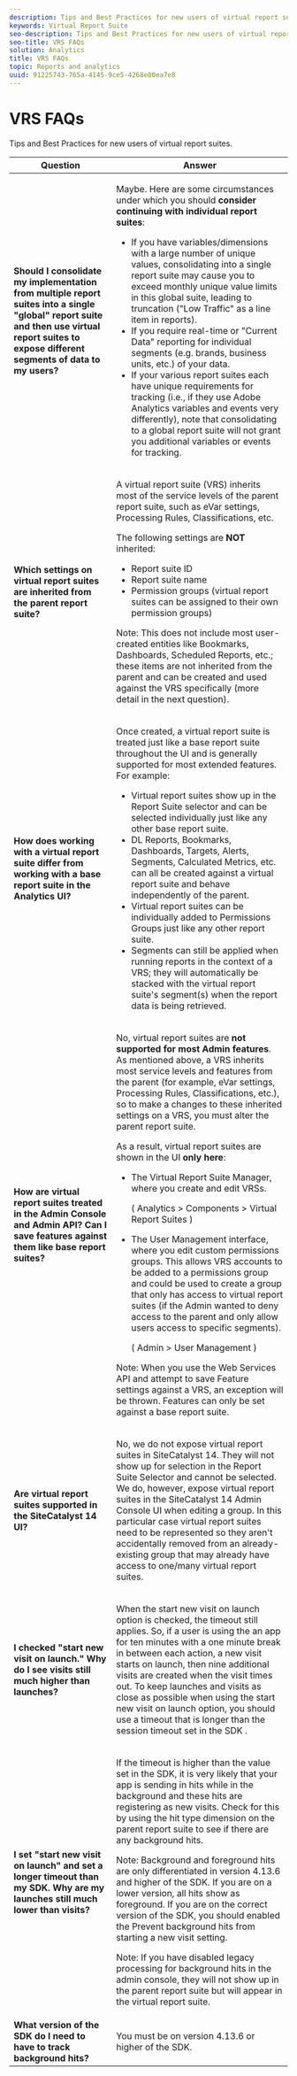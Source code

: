 ```yaml
---
description: Tips and Best Practices for new users of virtual report suites.
keywords: Virtual Report Suite
seo-description: Tips and Best Practices for new users of virtual report suites.
seo-title: VRS FAQs
solution: Analytics
title: VRS FAQs
topic: Reports and analytics
uuid: 91225743-765a-4145-9ce5-4268e80ea7e8
---
```


# VRS FAQs

Tips and Best Practices for new users of virtual report suites.

<table id="table_4D9DE70984674B65AD7D40E3D1479CD2"> 
 <thead> 
  <tr> 
   <th colname="col1" class="entry"> Question </th> 
   <th colname="col2" class="entry"> Answer </th> 
  </tr> 
 </thead>
 <tbody> 
  <tr> 
   <td colname="col1"> <b>Should I consolidate my implementation from multiple report suites into a single "global" report suite and then use virtual report suites to expose different segments of data to my users?</b> </td> 
   <td colname="col2"> <p>Maybe. Here are some circumstances under which you should <b>consider continuing with individual report suites</b>: </p> 
    <ul id="ul_493454A655DE48E0AF94130014203268"> 
     <li id="li_B37C2651D2804FD1B965286C85A765D5">If you have variables/dimensions with a large number of unique values, consolidating into a single report suite may cause you to exceed monthly unique value limits in this global suite, leading to truncation ("Low Traffic" as a line item in reports). </li> 
     <li id="li_87ABC62EC73D4355A9F768AD1949D3C6">If you require real-time or "Current Data" reporting for individual segments (e.g. brands, business units, etc.) of your data. </li> 
     <li id="li_7252787B2D4C4756836DAEA0EEC0BF8B">If your various report suites each have unique requirements for tracking (i.e., if they use Adobe Analytics variables and events very differently), note that consolidating to a global report suite will not grant you additional variables or events for tracking. </li> 
    </ul> </td> 
  </tr> 
  <tr> 
   <td colname="col1"> <b>Which settings on virtual report suites are inherited from the parent report suite? </b> </td> 
   <td colname="col2"> <p>A virtual report suite (VRS) inherits most of the service levels of the parent report suite, such as eVar settings, Processing Rules, Classifications, etc. </p> <p>The following settings are <b>NOT</b> inherited: </p> 
    <ul id="ul_43B0637F095C480B82126C96BFF627FA"> 
     <li id="li_F3DF9D6B0B1A4A46B9D8B1CF2DA09BE3">Report suite ID </li> 
     <li id="li_A735D7BA4DA14DCB8F40D7898A324F1F">Report suite name </li> 
     <li id="li_BF66DD426EE7464CBF7F2EB56B0C3075">Permission groups (virtual report suites can be assigned to their own permission groups) </li> 
    </ul> <p>Note:  This does not include most user-created entities like Bookmarks, Dashboards, Scheduled Reports, etc.; these items are not inherited from the parent and can be created and used against the VRS specifically (more detail in the next question). </p> </td> 
  </tr> 
  <tr> 
   <td colname="col1"> <b>How does working with a virtual report suite differ from working with a base report suite in the Analytics UI?</b> </td> 
   <td colname="col2"> <p>Once created, a virtual report suite is treated just like a base report suite throughout the UI and is generally supported for most extended features. For example: </p> 
    <ul id="ul_D20435FD9B3546DFB611FD09035BACBB"> 
     <li id="li_4A331EB50B7F43E697F67B4A657B4450">Virtual report suites show up in the Report Suite selector and can be selected individually just like any other base report suite. </li> 
     <li id="li_6E8C1E45C68943A1BA7C260FA62C40E0">DL Reports, Bookmarks, Dashboards, Targets, Alerts, Segments, Calculated Metrics, etc. can all be created against a virtual report suite and behave independently of the parent. </li> 
     <li id="li_5701D7F60BF8452CBEC8DFA2072CE8C2">Virtual report suites can be individually added to Permissions Groups just like any other report suite. </li> 
     <li id="li_764475FD352C434D92E876E30699F280">Segments can still be applied when running reports in the context of a VRS; they will automatically be stacked with the virtual report suite's segment(s) when the report data is being retrieved. </li> 
    </ul> </td> 
  </tr> 
  <tr> 
   <td colname="col1"> <b>How are virtual report suites treated in the Admin Console and Admin API? Can I save features against them like base report suites? </b> </td> 
   <td colname="col2"> <p>No, virtual report suites are <b>not supported for most Admin features</b>. As mentioned above, a VRS inherits most service levels and features from the parent (for example, eVar settings, Processing Rules, Classifications, etc.), so to make a changes to these inherited settings on a VRS, you must alter the parent report suite. </p> <p>As a result, virtual report suites are shown in the UI <b>only here</b>: </p> 
    <ul id="ul_64CF126ACF39453A95BD9FC9D2CFA59B"> 
     <li id="li_08EBF87ADF13400C9DD3FFC2695F5CF9">The Virtual Report Suite Manager, where you create and edit VRSs. <p>( <span class="ignoretag"> <span class="uicontrol"> Analytics </span>  &gt; <span class="uicontrol"> Components </span>  &gt; <span class="uicontrol"> Virtual Report Suites </span> </span>) </p> </li> 
     <li id="li_E2B3F61A3013402697DCF6E0D32A62DC"> The User Management interface, where you edit custom permissions groups. This allows VRS accounts to be added to a permissions group and could be used to create a group that only has access to virtual report suites (if the Admin wanted to deny access to the parent and only allow users access to specific segments). <p>( <span class="ignoretag"> <span class="uicontrol"> Admin </span>  &gt; <span class="uicontrol"> User Management </span> </span>) </p> </li> 
    </ul> <p>Note:  When you use the Web Services API and attempt to save Feature settings against a VRS, an exception will be thrown. Features can only be set against a base report suite. </p> </td> 
  </tr> 
  <tr> 
   <td colname="col1"> <b>Are virtual report suites supported in the SiteCatalyst 14 UI?</b> </td> 
   <td colname="col2"> <p>No, we do not expose virtual report suites in SiteCatalyst 14. They will not show up for selection in the Report Suite Selector and cannot be selected. We do, however, expose virtual report suites in the SiteCatalyst 14 Admin Console UI when editing a group. In this particular case virtual report suites need to be represented so they aren't accidentally removed from an already-existing group that may already have access to one/many virtual report suites. </p> </td> 
  </tr> 
  <tr> 
   <td colname="col1"> <b> I checked "start new visit on launch." Why do I see visits still much higher than launches?</b> </td> 
   <td colname="col2"> <p> When the <span class="uicontrol"> start new visit on launch </span> option is checked, the timeout still applies. So, if a user is using the an app for ten minutes with a one minute break in between each action, a new visit starts on launch, then nine additional visits are created when the visit times out. To keep launches and visits as close as possible when <span class="uicontrol"> using the start new visit on launch </span> option, you should use a timeout that is longer than the session timeout set in the SDK . </p> </td> 
  </tr> 
  <tr> 
   <td colname="col1"> <b> I set "start new visit on launch" and set a longer timeout than my SDK. Why are my launches still much lower than visits?</b> </td> 
   <td colname="col2"> <p> If the timeout is higher than the value set in the SDK, it is very likely that your app is sending in hits while in the background and these hits are registering as new visits. Check for this by using the hit type dimension on the parent report suite to see if there are any background hits. </p> <p> <p>Note:  Background and foreground hits are only differentiated in version 4.13.6 and higher of the SDK. If you are on a lower version, all hits show as foreground. If you are on the correct version of the SDK, you should enabled the <span class="uicontrol"> Prevent background hits from starting a new visit </span> setting. </p> </p> <p> <p>Note:  If you have disabled legacy processing for background hits in the admin console, they will not show up in the parent report suite but will appear in the virtual report suite. </p> </p> </td> 
  </tr> 
  <tr> 
   <td colname="col1"> <b> What version of the SDK do I need to have to track background hits?</b> </td> 
   <td colname="col2"> <p> You must be on version 4.13.6 or higher of the SDK. </p> </td> 
  </tr> 
 </tbody> 
</table>

